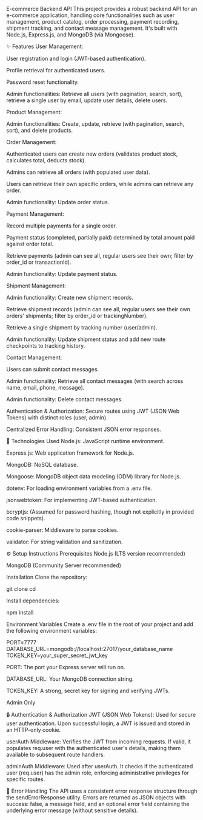 E-commerce Backend API
This project provides a robust backend API for an e-commerce application, handling core functionalities such as user management, product catalog, order processing, payment recording, shipment tracking, and contact message management. It's built with Node.js, Express.js, and MongoDB (via Mongoose).

✨ Features
User Management:

User registration and login (JWT-based authentication).

Profile retrieval for authenticated users.

Password reset functionality.

Admin functionalities: Retrieve all users (with pagination, search, sort), retrieve a single user by email, update user details, delete users.

Product Management:

Admin functionalities: Create, update, retrieve (with pagination, search, sort), and delete products.

Order Management:

Authenticated users can create new orders (validates product stock, calculates total, deducts stock).

Admins can retrieve all orders (with populated user data).

Users can retrieve their own specific orders, while admins can retrieve any order.

Admin functionality: Update order status.

Payment Management:

Record multiple payments for a single order.

Payment status (completed, partially paid) determined by total amount paid against order total.

Retrieve payments (admin can see all, regular users see their own; filter by order_id or transactionId).

Admin functionality: Update payment status.

Shipment Management:

Admin functionality: Create new shipment records.

Retrieve shipment records (admin can see all, regular users see their own orders' shipments; filter by order_id or trackingNumber).

Retrieve a single shipment by tracking number (user/admin).

Admin functionality: Update shipment status and add new route checkpoints to tracking history.

Contact Management:

Users can submit contact messages.

Admin functionality: Retrieve all contact messages (with search across name, email, phone, message).

Admin functionality: Delete contact messages.

Authentication & Authorization: Secure routes using JWT (JSON Web Tokens) with distinct roles (user, admin).

Centralized Error Handling: Consistent JSON error responses.

🚀 Technologies Used
Node.js: JavaScript runtime environment.

Express.js: Web application framework for Node.js.

MongoDB: NoSQL database.

Mongoose: MongoDB object data modeling (ODM) library for Node.js.

dotenv: For loading environment variables from a .env file.

jsonwebtoken: For implementing JWT-based authentication.

bcryptjs: (Assumed for password hashing, though not explicitly in provided code snippets).

cookie-parser: Middleware to parse cookies.

validator: For string validation and sanitization.

⚙️ Setup Instructions
Prerequisites
Node.js (LTS version recommended)

MongoDB (Community Server recommended)

Installation
Clone the repository:

git clone <repository-url>
cd <project-directory>

Install dependencies:

npm install

Environment Variables
Create a .env file in the root of your project and add the following environment variables:

PORT=7777
DATABASE_URL=mongodb://localhost:27017/your_database_name
TOKEN_KEY=your_super_secret_jwt_key

PORT: The port your Express server will run on.

DATABASE_URL: Your MongoDB connection string.

TOKEN_KEY: A strong, secret key for signing and verifying JWTs.

Admin Only

🔒 Authentication & Authorization
JWT (JSON Web Tokens): Used for secure user authentication. Upon successful login, a JWT is issued and stored in an HTTP-only cookie.

userAuth Middleware: Verifies the JWT from incoming requests. If valid, it populates req.user with the authenticated user's details, making them available to subsequent route handlers.

adminAuth Middleware: Used after userAuth. It checks if the authenticated user (req.user) has the admin role, enforcing administrative privileges for specific routes.

🚨 Error Handling
The API uses a consistent error response structure through the sendErrorResponse utility. Errors are returned as JSON objects with success: false, a message field, and an optional error field containing the underlying error message (without sensitive details).